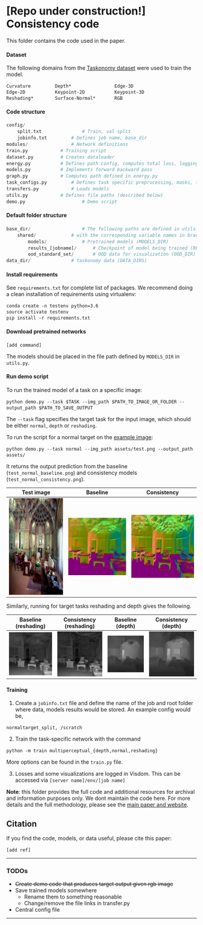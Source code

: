 # [Repo under construction!] Consistency code

This folder contains the code used in the paper.

#### Dataset

The following domains from the [Taskonomy dataset](https://github.com/StanfordVL/taskonomy/tree/master/data) were used to train the model.

```
Curvature         Depth*                Edge-3D        
Edge-2D           Keypoint-2D           Keypoint-3D     
Reshading*        Surface-Normal*       RGB
```

#### Code structure

```python
config/  
    split.txt             	# Train, val split
    jobinfo.txt			# Defines job name, base_dir
modules/          		# Network definitions
train.py			# Training script
dataset.py			# Creates dataloader
energy.py			# Defines path config, computes total loss, logging
models.py			# Implements forward backward pass
graph.py			# Computes path defined in energy.py
task_configs.py			# Defines task specific preprocessing, masks, loss fn
transfers.py			# Loads models
utils.py			# Defines file paths (described below) 
demo.py             		# Demo script
```

#### Default folder structure
```python
base_dir/  		            # The following paths are defined in utils.py (BASE_DIR)
    shared/			    # with the corresponding variable names in brackets
        models/			    # Pretrained models (MODELS_DIR)
        results_[jobname]/	    # Checkpoint of model being trained (RESULTS_DIR)
        ood_standard_set/	    # OOD data for visualization (OOD_DIR)
data_dir/			    # taskonomy data (DATA_DIRS)
```

#### Install requirements
See `requirements.txt` for complete list of packages. We recommend doing a clean installation of requirements using virtualenv:

```
conda create -n testenv python=3.6
source activate testenv
pip install -r requirements.txt
```

#### Download pretrained networks
```
[add command]
```
The models should be placed in the file path defined by `MODELS_DIR` in `utils.py`.

#### Run demo script

To run the trained model of a task on a specific image:

```
python demo.py --task $TASK --img_path $PATH_TO_IMAGE_OR_FOLDER --output_path $PATH_TO_SAVE_OUTPUT
```

The `--task` flag specifies the target task for the input image, which should be either `normal`, `depth` or `reshading`.

To run the script for a normal target on the [example image](./assets/abbasi-hotel-safavid-suite.png):

```
python demo.py --task normal --img_path assets/test.png --output_path assets/
```

It returns the output prediction from the baseline (`test_normal_baseline.png`) and consistency models (`test_normal_consistency.png`).

Test image                 |  Baseline			|  Consistency
:-------------------------:|:-------------------------: |:-------------------------:
<img src="./assets/test.png" width="256" height="256" />|  ![](./assets/test_normal_baseline.png) |  ![](./assets/test_normal_consistency.png)


Similarly, running for target tasks reshading and depth gives the following.

  Baseline (reshading)      |  Consistency (reshading)   |  Baseline (depth)	       |  Consistency (depth)
:-------------------------: |:-------------------------: | :-------------------------: |:-------------------------:
![](./assets/test_reshading_baseline.png) |  ![](./assets/test_reshading_consistency.png) | ![](./assets/test_depth_baseline.png) |  ![](./assets/test_depth_consistency.png)



#### Training

1) Create a `jobinfo.txt` file and define the name of the job and root folder where data, models results would be stored. An example config would be,

```
normaltarget_split, /scratch
```

2) Train the task-specific network with the command

```
python -m train multiperceptual_{depth,normal,reshading}
```
More options can be found in the `train.py` file.

3) Losses and some visualizations are logged in Visdom. This can be accessed via `[server name]/env/[job name]`

**Note**: this folder provides the full code and additional resources for archival and information purposes only. We dont maintain the code here.  For more details and the full methodology, please see the [main paper and website]().

## Citation
If you find the code, models, or data useful, please cite this paper:

```
[add ref]
```


----
### TODOs

- <del> Create demo code that produces target output given rgb image
- Save trained models somewhere
	- Rename them to something reasonable
	- Change/remove the file links in transfer.py
- Central config file

----

